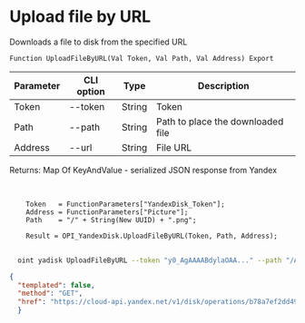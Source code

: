 ﻿---
sidebar_position: 11
---

# Upload file by URL
 Downloads a file to disk from the specified URL



`Function UploadFileByURL(Val Token, Val Path, Val Address) Export`

  | Parameter | CLI option | Type | Description |
  |-|-|-|-|
  | Token | --token | String | Token |
  | Path | --path | String | Path to place the downloaded file |
  | Address | --url | String | File URL |

  
  Returns:  Map Of KeyAndValue - serialized JSON response from Yandex

<br/>




```bsl title="Code example"
    Token   = FunctionParameters["YandexDisk_Token"];
    Address = FunctionParameters["Picture"];
    Path    = "/" + String(New UUID) + ".png";

    Result = OPI_YandexDisk.UploadFileByURL(Token, Path, Address);
```



```sh title="CLI command example"
    
  oint yadisk UploadFileByURL --token "y0_AgAAAABdylaOAA..." --path "/Alpaca.png" --url "https://raw.githubusercontent.com/Bayselonarrend/OpenIntegrations/main/Media/logo.png"

```

```json title="Result"
{
  "templated": false,
  "method": "GET",
  "href": "https://cloud-api.yandex.net/v1/disk/operations/b78a7ef2dd49971aa22e5e72f2e615db885da9947d7c61b2822de23a99e855a1"
  }
```
